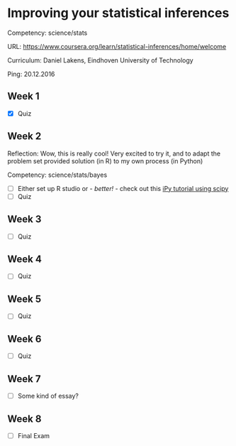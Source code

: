 # Improving your statistical inferences

Competency: science/stats

URL: https://www.coursera.org/learn/statistical-inferences/home/welcome

Curriculum: Daniel Lakens, Eindhoven University of Technology

Ping: 20.12.2016

## Week 1

- [X] Quiz

## Week 2

Reflection: Wow, this is really cool! Very excited to try it, and to adapt the problem set provided solution (in R) to my own process (in Python)

Competency: science/stats/bayes

- [ ] Either set up R studio or - _better!_ - check out this [iPy tutorial using scipy](http://ipython-books.github.io/featured-07/)
- [ ] Quiz

## Week 3

- [ ] Quiz

## Week 4

- [ ] Quiz

## Week 5

- [ ] Quiz

## Week 6

- [ ] Quiz

## Week 7

- [ ] Some kind of essay?

## Week 8

- [ ] Final Exam